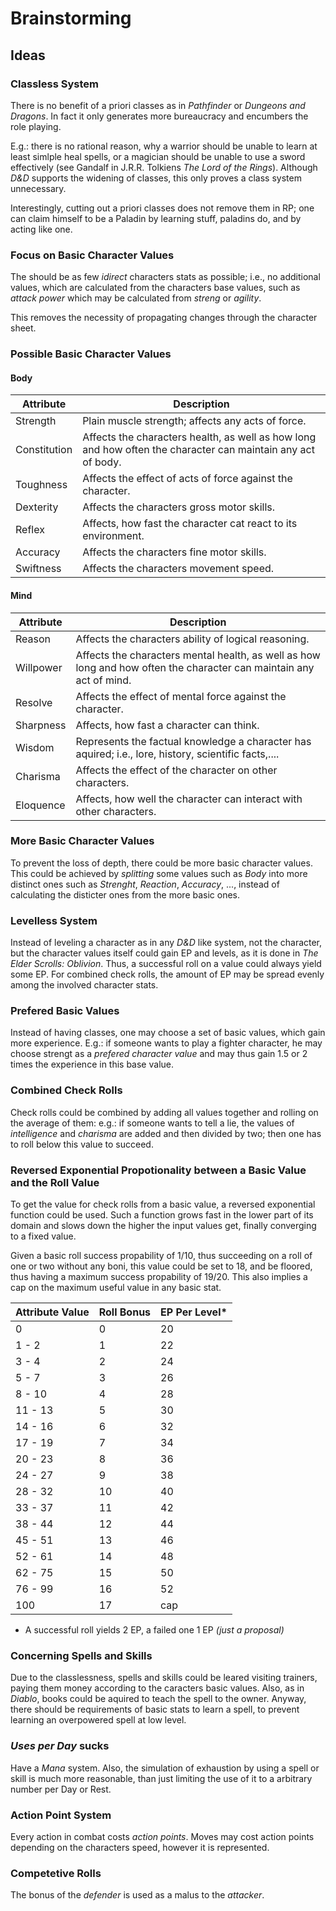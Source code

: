 # Brainstorming

## Ideas

### Classless System
There is no benefit of a priori classes as in *Pathfinder* or *Dungeons and Dragons*.
In fact it only generates more bureaucracy and encumbers the role playing.

E.g.: there is no rational reason, why a warrior should be unable to learn at least simlple heal spells,
or a magician should be unable to use a sword effectively (see Gandalf in J.R.R. Tolkiens *The Lord of the Rings*).
Although *D&D* supports the widening of classes, this only proves a class system unnecessary.

Interestingly, cutting out a priori classes does not remove them in RP;
one can claim himself to be a Paladin by learning stuff, paladins do, and by acting like one.

### Focus on Basic Character Values
The should be as few *idirect* characters stats as possible;
i.e., no additional values, which are calculated from the characters base values,
such as *attack power* which may be calculated from *streng* or *agility*.

This removes the necessity of propagating changes through the character sheet.

### Possible Basic Character Values
#### Body
| Attribute | Description |
|-----------|-------------|
| Strength  | Plain muscle strength; affects any acts of force.|
| Constitution | Affects the characters health, as well as how long and how often the character can maintain any act of body.|
| Toughness | Affects the effect of acts of force against the character. |
| Dexterity | Affects the characters gross motor skills. |
| Reflex | Affects, how fast the character cat react to its environment. |
| Accuracy | Affects the characters fine motor skills. |
| Swiftness | Affects the characters movement speed. |

#### Mind

| Attribute | Description |
|-----------|-------------|
| Reason | Affects the characters ability of logical reasoning. |
| Willpower | Affects the characters mental health, as well as how long and how often the character can maintain any act of mind. |
| Resolve | Affects the effect of mental force against the character. |
| Sharpness | Affects, how fast a character can think.| 
| Wisdom | Represents the factual knowledge a character has aquired; i.e., lore, history, scientific facts,.... |
| Charisma | Affects the effect of the character on other characters. |
| Eloquence | Affects, how well the character can interact with other characters. |

### More Basic Character Values
To prevent the loss of depth, there could be more basic character values.
This could be achieved by *splitting* some values such as *Body* into
more distinct ones such as *Strenght*, *Reaction*, *Accuracy*, ...,
instead of calculating the disticter ones from the more basic ones.

### Levelless System
Instead of leveling a character as in any *D&D* like system,
not the character, but the character values itself could gain EP and levels,
as it is done in *The Elder Scrolls: Oblivion*.
Thus, a successful roll on a value could always yield some EP.
For combined check rolls, the amount of EP may be spread evenly among the involved character stats.

### Prefered Basic Values
Instead of having classes, one may choose a set of basic values,
which gain more experience.
E.g.: if someone wants to play a fighter character, he may choose strengt as a *prefered character value*
and may thus gain 1.5 or 2 times the experience in this base value.

### Combined Check Rolls
Check rolls could be combined by adding all values together and rolling on the average of them:
e.g.: if someone wants to tell a lie, the values of *intelligence* and *charisma* are added and then divided by two;
then one has to roll below this value to succeed.

### Reversed Exponential Propotionality between a Basic Value and the Roll Value
To get the value for check rolls from a basic value,
a reversed exponential function could be used.
Such a function grows fast in the lower part of its domain and slows down the higher the input values get,
finally converging to a fixed value.

Given a basic roll success propability of 1/10, thus succeeding on a roll of one or two without any boni,
this value could be set to 18, and be floored, thus having a maximum success propability of 19/20.
This also implies a cap on the maximum useful value in any basic stat.

| Attribute Value | Roll Bonus | EP Per Level* |
|---|---|---|
|0|0|20|
|1 - 2|1|22|
|3 - 4|2|24|
|5 - 7|3|26|
|8 - 10|4|28|
|11 - 13|5|30|
|14 - 16|6|32|
|17 - 19|7|34|
|20 - 23|8|36|
|24 - 27|9|38|
|28 - 32|10|40|
|33 - 37|11|42|
|38 - 44|12|44|
|45 - 51|13|46|
|52 - 61|14|48|
|62 - 75|15|50|
|76 - 99|16|52|
|100|17|cap|

* A successful roll yields 2 EP, a failed one 1 EP *(just a proposal)*

### Concerning Spells and Skills
Due to the classlessness, spells and skills could be leared visiting trainers,
paying them money according to the caracters basic values.
Also, as in *Diablo*, books could be aquired to teach the spell to the owner.
Anyway, there should be requirements of basic stats to learn a spell,
to prevent learning an overpowered spell at low level.

### *Uses per Day* sucks
Have a *Mana* system. 
Also, the simulation of exhaustion by using a spell or skill is much more reasonable,
than just limiting the use of it to a arbitrary number per Day or Rest.

### Action Point System
Every action in combat costs *action points*.
Moves may cost action points depending on the characters speed, however it is represented.

### Competetive Rolls
The bonus of the *defender* is used as a malus to the *attacker*.
